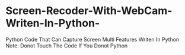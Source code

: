 # Screen-Recoder-With-WebCam-Writen-In-Python-
Python Code That Can Capture Screen Multi Features Writen In Python Note: Donot Touch The Code If You Donot Python
